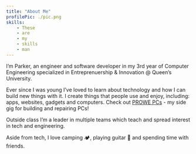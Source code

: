 ```yaml
---
title: "About Me"
profilePic: ./pic.png
skills:
    - These
    - are
    - my
    - skills
    - man
---
```


I’m Parker, an engineer and software developer in my 3rd year of Computer Engineering specialized in Entreprenuership & Innovation @ Queen’s University.

Ever since I was young I’ve loved to learn about technology and how I can build new things with it. I create things that people use and enjoy, including: apps, websites, gadgets and computers. Check out [PROWE PCs](https://pc.prowe.ca/) - my side gig for building and repairing PCs!

Outside class I’m a leader in multiple teams which teach and spread interest in tech and engineering.

Aside from tech, I love camping 🏕, playing guitar 🎸 and spending time with friends.
